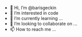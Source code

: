 - 👋 Hi, I’m @barisgeckin
- 👀 I’m interested in code
- 🌱 I’m currently learning ...
- 💞️ I’m looking to collaborate on ...
- 📫 How to reach me ...

<!---
barisgeckin/barisgeckin is a ✨ special ✨ repository because its `README.md` (this file) appears on your GitHub profile.
You can click the Preview link to take a look at your changes.
--->

